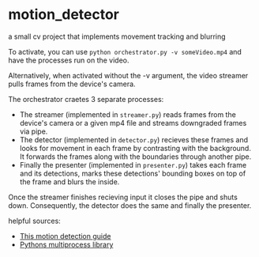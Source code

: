 # motion_detector
a small cv project that implements movement tracking and blurring

To activate, you can use `python orchestrator.py -v someVideo.mp4` and have the processes run on the video.

Alternatively, when activated without the -v argument, the video streamer pulls frames from the device's camera.

The orchestrator craetes 3 separate processes:
* The streamer (implemented in `streamer.py`) reads frames from the device's camera or a given mp4 file and streams downgraded frames via pipe.
* The detector (implemented in `detector.py`) recieves these frames and looks for movement in each frame by contrasting with the background. It forwards the frames along with the boundaries through another pipe.
* Finally the presenter (implemented in `presenter.py`) takes each frame and its detections, marks these detections' bounding boxes on top of the frame and blurs the inside.

Once the streamer finishes recieving input it closes the pipe and shuts down. Consequently, the detector does the same and finally the presenter.

helpful sources:
* [This motion detection guide](https://www.pyimagesearch.com/2015/05/25/basic-motion-detection-and-tracking-with-python-and-opencv/)
* [Pythons multiprocess library](https://docs.python.org/3/library/multiprocessing.html)

